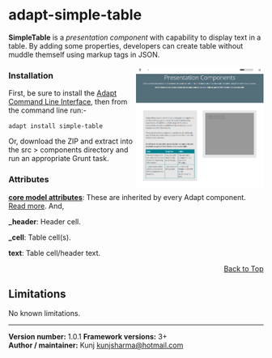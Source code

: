 # adapt-simple-table  


**SimpleTable** is a *presentation component* with capability to display text in a table. By adding some properties, developers can create table without muddle themself using markup tags in JSON. 

<img src="sample/adapt-simple-table.png" alt="sample table component" align="right" width="50%">

### Installation
First, be sure to install the [Adapt Command Line Interface](https://github.com/cajones/adapt-cli), then from the command line run:-

    adapt install simple-table
    
Or, download the ZIP and extract into the src > components directory and run an appropriate Grunt task.

### Attributes

[**core model attributes**](https://github.com/adaptlearning/adapt_framework/wiki/Core-model-attributes): These are inherited by every Adapt component. [Read more](https://github.com/adaptlearning/adapt_framework/wiki/Core-model-attributes). And, 

**_header**: Header cell.

**_cell**: Table cell(s).

**text**: Table cell/header text.

<div float align=right><a href="#top">Back to Top</a></div>

## Limitations

No known limitations. 


----------------------------
**Version number:**  1.0.1 
**Framework versions:** 3+  
**Author / maintainer:** Kunj kunjsharma@hotmail.com  
